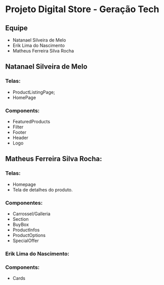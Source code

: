 # Projeto Digital Store - Geração Tech

## Equipe
- Natanael Silveira de Melo
- Erik Lima do Nascimento
- Matheus Ferreira Silva Rocha

## Natanael Silveira de Melo
### Telas:
- ProductListingPage;
- HomePage
### Components:
- FeaturedProducts
- Filter
- Footer
- Header
- Logo

## Matheus Ferreira Silva Rocha: 
### Telas:
- Homepage
- Tela de detalhes do produto.
### Componentes:
- Carrossel/Galleria
- Section
- BuyBox
- ProductInfos
- ProductOptions
- SpecialOffer

### Erik Lima do Nascimento:
### Components:
- Cards